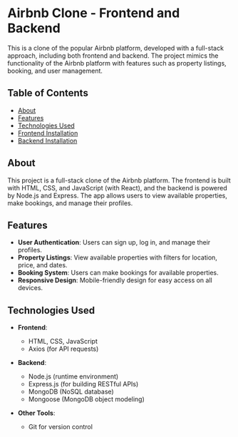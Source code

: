 # Airbnb Clone - Frontend and Backend

This is a clone of the popular Airbnb platform, developed with a full-stack approach, including both frontend and backend. The project mimics the functionality of the Airbnb platform with features such as property listings, booking, and user management.

## Table of Contents

- [About](#about)
- [Features](#features)
- [Technologies Used](#technologies-used)
- [Frontend Installation](#frontend-installation)
- [Backend Installation](#backend-installation)


## About

This project is a full-stack clone of the Airbnb platform. The frontend is built with HTML, CSS, and JavaScript (with React), and the backend is powered by Node.js and Express. The app allows users to view available properties, make bookings, and manage their profiles.

## Features

- **User Authentication**: Users can sign up, log in, and manage their profiles.
- **Property Listings**: View available properties with filters for location, price, and dates.
- **Booking System**: Users can make bookings for available properties.
- **Responsive Design**: Mobile-friendly design for easy access on all devices.

## Technologies Used

- **Frontend**:
  - HTML, CSS, JavaScript
  - Axios (for API requests)

- **Backend**:
  - Node.js (runtime environment)
  - Express.js (for building RESTful APIs)
  - MongoDB (NoSQL database)
  - Mongoose (MongoDB object modeling)

- **Other Tools**:
  - Git for version control


